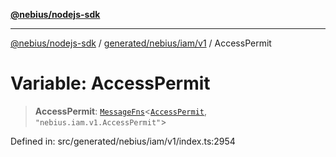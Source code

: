 [**@nebius/nodejs-sdk**](../../../../../README.md)

---

[@nebius/nodejs-sdk](../../../../../README.md) / [generated/nebius/iam/v1](../README.md) / AccessPermit

# Variable: AccessPermit

> **AccessPermit**: [`MessageFns`](../../../../../runtime/protos/core/interfaces/MessageFns.md)\<[`AccessPermit`](../interfaces/AccessPermit.md), `"nebius.iam.v1.AccessPermit"`\>

Defined in: src/generated/nebius/iam/v1/index.ts:2954
